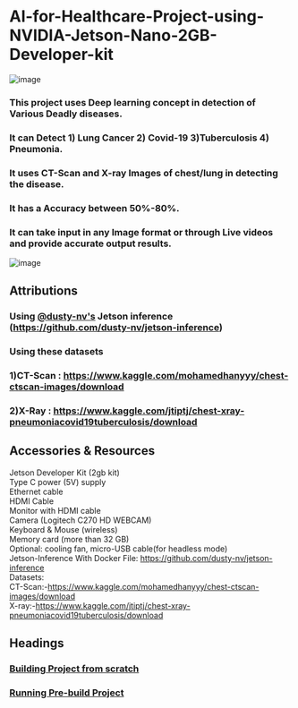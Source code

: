 # AI-for-Healthcare-Project-using-NVIDIA-Jetson-Nano-2GB-Developer-kit
![image](https://user-images.githubusercontent.com/80514108/147107654-c9d06d72-35a9-4a28-8d4a-d133eae3c282.png)

### This project uses Deep learning concept in detection of Various Deadly diseases. 
### It can Detect 1) Lung Cancer 2) Covid-19 3)Tuberculosis 4) Pneumonia. 
### It uses CT-Scan and X-ray Images of chest/lung in detecting the disease. 
### It has a Accuracy between 50%-80%. 
### It can take input in any Image format or through Live videos and provide accurate output results.
![image](https://user-images.githubusercontent.com/80514108/147101781-e98967f4-30fa-4a14-ab79-25999c7a4602.png)

## Attributions
### Using [@dusty-nv's](https://github.com/dusty-nv/) Jetson inference (https://github.com/dusty-nv/jetson-inference)
### Using these datasets
### 1)CT-Scan : https://www.kaggle.com/mohamedhanyyy/chest-ctscan-images/download
### 2)X-Ray   : https://www.kaggle.com/jtiptj/chest-xray-pneumoniacovid19tuberculosis/download

## Accessories & Resources

Jetson Developer Kit (2gb kit) <br />
Type C power (5V) supply <br />
Ethernet cable <br />
HDMI Cable <br />
Monitor with HDMI cable <br />
Camera (Logitech C270 HD WEBCAM) <br />
Keyboard & Mouse (wireless) <br />
Memory card (more than 32 GB) <br />
Optional: cooling fan, micro-USB cable(for headless mode) <br />
Jetson-Inference With Docker File: https://github.com/dusty-nv/jetson-inference <br />
Datasets: <br />
CT-Scan:-https://www.kaggle.com/mohamedhanyyy/chest-ctscan-images/download <br />
X-ray:-https://www.kaggle.com/jtiptj/chest-xray-pneumoniacovid19tuberculosis/download <br />

## Headings

### [Building Project from scratch](#building-project-from-scratch)
### [Running Pre-build Project](#running-pre-build-project)


 
 
 



  

